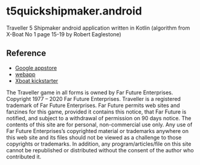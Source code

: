 # t5quickshipmaker.android

Traveller 5 Shipmaker android application  written in Kotlin
(algorithm from X-Boat No 1 page 15-19 by Robert Eaglestone)

## Reference
* [Google appstore](tbc)
* [webapp](https://witty-flower-07b53b703.azurestaticapps.net/)
* [Xboat kickstarter](https://www.kickstarter.com/projects/762366408/xboat-zinequest)

The Traveller game in all forms is owned by Far Future Enterprises. Copyright 1977 – 2020 Far Future Enterprises. Traveller is a registered trademark of Far Future Enterprises. Far Future permits web sites and fanzines for this game, provided it contains this notice, that Far Future is notified, and subject to a withdrawal of permission on 90 days notice. The contents of this site are for personal, non-commercial use only. Any use of Far Future Enterprises’s copyrighted material or trademarks anywhere on this web site and its files should not be viewed as a challenge to those copyrights or trademarks. In addition, any program/articles/file on this site cannot be republished or distributed without the consent of the author who contributed it.
